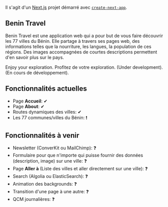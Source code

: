 Il s'agit d'un [Next.js](https://nextjs.org/) projet démarré avec [`create-next-app`](https://github.com/vercel/next.js/tree/canary/packages/create-next-app).

## Benin Travel

Benin Travel est une application web qui a pour but de vous faire découvrir les 77 villes du Bénin. Elle partage à travers ses pages web, des informations telles que la nourriture, les langues, la population de ces régions. Des images accompagnées de courtes descriptions permettent d'en savoir plus sur le pays.

Enjoy your exploration.
Profitez de votre exploration.
(Under development).
(En cours de développement).

## Fonctionnalités actuelles

- Page **Accueil**: ✔
- Page **About**: ✔
- Routes dynamiques des villes: ✔
- Les 77 communes/villes du Bénin: ❗

## Fonctionnalités à venir

- Newsletter (ConverKit ou MailChimp): ❓
- Formulaire pour que n'importe qui puisse fournir des données (description, image) sur une ville: ❓
- Page **Aller à** (Liste des villes et aller directement sur une ville): ❓
- Search (Algolia ou ElasticSearch): ❓
- Animation des backgrounds: ❓
- Transition d'une page à une autre: ❓
- QCM journalières: ❓